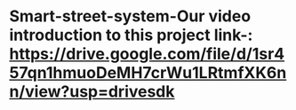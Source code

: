 # Smart-street-system-Our video introduction to this project link-: https://drive.google.com/file/d/1sr457qn1hmuoDeMH7crWu1LRtmfXK6nn/view?usp=drivesdk
